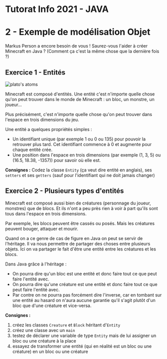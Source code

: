 # Tutorat Info 2021 - JAVA

# 2 - Exemple de modélisation Objet
Markus Person a encore besoin de vous ! Saurez-vous l'aider à créer Minecraft en Java ? (Comment ça c'est la même chose que la dernière fois ?)

## Exercice 1 - Entités
![plato's atoms](https://1.bp.blogspot.com/--fQPUdbjzAU/X1dV6U66cUI/AAAAAAAAQLM/StVbhOnjdiIpCaPIMePyfX8uFGJq7ZnmgCLcBGAsYHQ/s1600/Elements%2B-%2BPlatonic%2Bsolids.jpg)

Minecraft est composé d'entités. Une entité c'est n'importe quelle chose qu'on peut trouver dans le monde de Minecraft : un bloc, un monstre, un joueur...

Plus précisément, c'est n'importe quelle chose qu'on peut trouver dans l'espace en trois dimensions du jeu.

Une entité a quelques propriétés simples :
- Un identifiant unique (par exemple 1 ou 0 ou 135) pour pouvoir la retrouver plus tard. Cet identifiant commence à 0 et augmente pour chaque entité crée.
- Une position dans l'espace en trois dimensions (par exemple (1, 3, 5) ou (16.5, 18.38, -1357)) pour savoir où elle est.

**Consignes :** Codez la classe `Entity` (ça veut dire entité en anglais), ses `setters` et ses `getters` (sauf pour l'identifiant qui ne doit jamais changer)

## Exercice 2 - Plusieurs types d'entités
Minecraft est composé aussi bien de créatures (personnage du joueur, monstres) que de blocs. Et ils n'ont a peu près rien à voir à part qu'ils sont tous dans l'espace en trois dimensions.

Par exemple, les blocs peuvent être cassés ou posés. Mais les créatures peuvent bouger, attaquer et mourir.

Quand on a ce genre de cas de figure en Java on peut se servir de l'héritage. Il va nous permettre de partager des choses entre plusieurs objets. Ici on va partager le fait d'être une entité entre les créatures et les blocs.

Dans Java grâce à l'héritage :
- On pourra dire qu'un bloc est une entité et donc faire tout ce que peut faire l'entité avec.
- On pourra dire qu'une créature est une entité et donc faire tout ce que peut faire l'entité avec.
- Par contre on ne pourra pas forcément dire l'inverse, car en tombant sur une entité au hasard on n'aura aucune garantie qu'il s'agit plutôt d'un bloc que d'une créature et vice-versa.

**Consignes :**
1. créez les classes `Creature` et `Block` héritant d'`Entity`
2. créez une classe avec un `main`
3. testez de déclarer une variable de type `Entity` mais de lui assigner un bloc ou une créature à la place
4. essayez de transformer une entité (qui en réalité est un bloc ou une créature) en un bloc ou une créature
